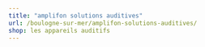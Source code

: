 ```yaml
---
title: "amplifon solutions auditives"
url: /boulogne-sur-mer/amplifon-solutions-auditives/
shop: les appareils auditifs
---
```

